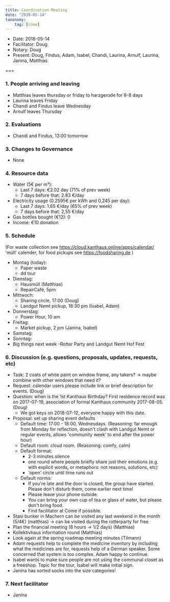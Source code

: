 ```yaml
---
title: Coordination Meeting
date: "2018-05-14"
taxonomy:
    tag: [come]
---
```


<!--
Hello facilitator/notary! Thank you for your services. Here is some advice for facilitating coordination meetings:
  - Prepare the meeting a bit beforehand (find out about evaluations, gas, electricity and water usages, waste collections, income, scheduled events). You can ask others to assist you.
  - Notify people 10 minutes before the meeting starts. (Watching the clock is not super fun, people will be grateful if you do it for them.)
  - Start at 10:00 sharp, or earlier if everyone is there. (Waiting is time-wasting, be a time-saver!)
  - If you don't want to take notes yourself ask someone else to take care of that. (This pad can easily be used to read from and write in simultaneously.)
  - Go through the ordered points in order, even if nothing has changed. (They are arranged to try and get the most relevant information to most people.)
  - Feel welcome to moderate conversation if off-topic or too detailed. (Are listeners interested? Are speakers satisfied? Can you identify a sub-group?)
  - Try to finish the meeting before 11:00. (There is always more to talk about and it's important for people to know that CoMes don't take forever.)
  - Leave the room once the meeting has ended. (This sends a clear signal to everyone else that they can also leave and get on with their day.)
  - Take care that the meeting minutes will be put to kanthaus.online. (If you don't know how to do it, ask someone to help you with it. But do it today!)
  - As soon as the minutes are online, empty the pad from all irrelevant things and get it ready for the next facilitator. (Only keep regular events such as CoMe, power hour, regular food pickups and such. Move the counter figures from 'last 7 days' to '7 days before that' and adjust the date to next week.)
  - Have fun!
-->

- Date: 2018-05-14
- Facilitator: Doug
- Notary: Doug
- Present: Doug, Findus, Adam, Isabel, Chandi, Laurina, Arnulf, Laurina, Janina, Matthias

===

### 1. People arriving and leaving
- Matthias leaves thursday or friday to harzgerode for 6-8 days
- Laurina leaves Friday
- Chandi and Findus leave Wednesday
- Arnulf leaves Thursday

### 2. Evaluations 
- Chandi and Findus, 13:00 tomorrow

### 3. Changes to Governance
- None

### 4. Resource data
- Water (5€ per m³):
  - Last 7 days: €2.02 day (71% of prev week)
  - 7 days before that: 2.83 €/day
- Electricity usage (0.2595€ per kWh and 0,245 per day):
  - Last 7 days:  1.65 €/day (65% of prev week)
  - 7 days before that: 2,55 €/day
- Gas bottles bought (€12): 0
- Income: €10 donation

### 5. Schedule
(For waste collection see https://cloud.kanthaus.online/apps/calendar/ 'müll' calender, for food pickups see https://foodsharing.de )
- Montag (today):
  - Paper waste
  - dd tour
- Dienstag:
  - Hausmüll (Matthias)
  - RepairCafé, 5pm
- Mittwoch:
  - Sharing circle, 17:00 (Doug)
  - Landgut Nemt pickup, 18:30 pm (Isabel, Adam)
- Donnerstag:
  - Power Hour, 10 am
- Freitag:
  - Market pickup, 2 pm (Janina, Isabel)
- Samstag: 
- Sonntag:
- Big things next week
  -Rotter Party and Landgut Nemt Hof Fest

### 6. Discussion (e.g. questions, proposals, updates, requests, etc)
- Task: 2 coats of white paint on window frame, any takers? -> maybe combine with other windows that need it?
- Request: calendar users please include link or brief description for events. (Doug)
- Question: when is the 1st Kanthaus Birthday? First residence record was on 2017-07-19, association of formal Kanthaus community 2017-08-05. (Doug)
  - We got keys on 2018-07-12, everyone happy with this date.
- Proposal: set up sharing event defaults
  - Default time: 17:00 - 18:00, Wednesdays. (Reasoning: far enough from Monday for reflection, doesn't clash with Landgut Nemt or regular events, allows 'community week' to end after the power hour)
  - Default room: cloud room. (Reasoning: comfy, calm)
  - Default format: 
    - 2-3 minutes silence
    - one round where people briefly share just their emotions (e.g. with explicit words, or metaphors: not reasons, solutions, etc)
    - 'open' circle until time runs out
  - Default norms:
    - If you're late and the door is closed, the group have started. Please don't disturb them, come earlier next time!
    - Please leave your phone outside.
    - You can bring your own cup of tea or glass of water, but please don't bring food.
    - Find facilitator at Come if possible.
- Stasi bunker in Machern can be visited any last weekend in the month (5/4€) (matthias) -> can be visited during the rotterparty for free
- Plan the financial meeting (8 hours -> 1/2 days) (Matthias)
- Kollektivhaus information round (Matthias)
- Look again at the spring roadmap meeting minutes (Tilmann)
- Adam requests help to complete the medicine inventory by including what the medicines are for, requests help of a German speaker. Some concerned that system is too complex. Adam happy to continue.
- Isabel wants to make sure people are not using the communal closet as a freeshop. Topic for the tour, Isabel will make initial sign.
- Janina has sorted socks into the size categories!

### 7. Next facilitator
- Janina
